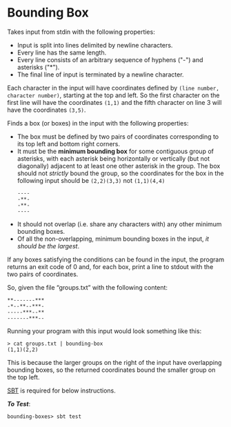 # Bounding Box

Takes input from stdin with the following properties:
- Input is split into lines delimited by newline characters.
- Every line has the same length.
- Every line consists of an arbitrary sequence of hyphens ("-") and asterisks ("\*").
- The final line of input is terminated by a newline character.

Each character in the input will have coordinates defined by `(line number, character number)`, starting at the top and left. So the first character on the first line will have the coordinates `(1,1)` and the fifth character on line 3 will have the coordinates `(3,5)`.

Finds a box (or boxes) in the input with the following properties:
- The box must be defined by two pairs of coordinates corresponding to its top left and bottom right corners.
- It must be the **minimum bounding box** for some contiguous group of asterisks, with each asterisk being horizontally or vertically (but not diagonally) adjacent to at least one other asterisk in the group. The box should not _strictly_ bound the group, so the coordinates for the box in the following input should be `(2,2)(3,3)` not `(1,1)(4,4)`
    ```
    ----
    -**-
    -**-
    ----
    ```
- It should not overlap (i.e. share any characters with) any other minimum bounding boxes.
- Of all the non-overlapping, minimum bounding boxes in the input, _it should be the largest_.

If any boxes satisfying the conditions can be found in the input, the program returns an exit code of 0 and, for each box, print a line to stdout with the two pairs of coordinates.

So, given the file “groups.txt” with the following content:
```
**-------***
-*--**--***-
-----***--**
-------***--
```

Running your program with this input would look something like this:
```
> cat groups.txt | bounding-box
(1,1)(2,2)
```

This is because the larger groups on the right of the input have overlapping bounding boxes, so the returned coordinates bound the smaller group on the top left.


[SBT](https://www.scala-sbt.org/) is required for below instructions.

***To Test***: 

```
bounding-boxes> sbt test
```